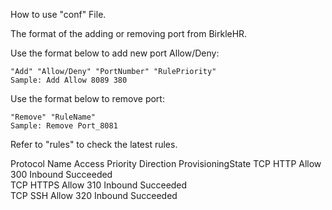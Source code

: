 How to use "conf" File.


The format of the adding or removing port from BirkleHR.


Use the format below to add new port Allow/Deny:

    "Add" "Allow/Deny" "PortNumber" "RulePriority"
    Sample: Add Allow 8089 380


Use the format below to remove port:

    "Remove" "RuleName"
    Sample: Remove Port_8081
        
 
Refer to "rules" to check the latest rules.      


Protocol Name      Access Priority Direction ProvisioningState
TCP      HTTP      Allow  300      Inbound   Succeeded        
TCP      HTTPS     Allow  310      Inbound   Succeeded        
TCP      SSH       Allow  320      Inbound   Succeeded        



